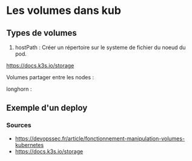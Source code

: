# Les volumes dans kub

## Types de volumes

1. hostPath : Créer un répertoire sur le systeme de fichier du noeud du pod. 



https://docs.k3s.io/storage


Volumes partager entre les nodes :

longhorn : 


## Exemple d'un deploy 
### Sources

- https://devopssec.fr/article/fonctionnement-manipulation-volumes-kubernetes
- https://docs.k3s.io/storage


